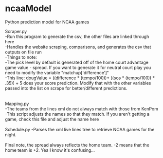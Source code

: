 # ncaaModel
Python prediction model for NCAA games

Scraper.py<br/>
  -Run this program to generate the csv, the other files are linked through here<br/>
  -Handles the website scraping, comparisons, and generates the csv that outputs on file run<br/>
  -Things to note:<br/>
      -The pick level by default is generated off of the home court advantage game value - spread. If you want to generate it for neutral court play you need to modify the variable "matchup['difference']"<br/>
      -This line: dougValue = ((difference * (tempo/100))+ ((sos * (tempo/100)) * .35)) + 5 does your score prediction. Modify that with the other variables passed into the list on scrape for better/different predictions.<br/>
<br/>
<br/>
Mapping.py<br/>
  -The teams from the lines xml do not always match with those from KenPom<br/>
  -This script adjusts the names so that they match. If you aren't getting a game, check this file and adjust the name here<br/>
<br/>
Schedule.py
  -Parses the xml live lines tree to retrieve NCAA games for the night.
<br/>
<br/>
Final note, the spread always reflects the home team. -2 means that the home team is +2. Yea I know it's confusing...
  
  
  
